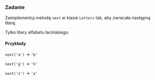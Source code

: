 ### Zadanie

Zaimplementuj metodę `next` w klasie `Letters`
tak, aby zwracała następną literę. 

Tylko litery alfabetu łacińskiego.

#### Przykłady

`next('a')` -> `'b'`

`next('g')` -> `'h'`

`next('z')` -> `'a'`

